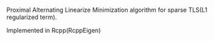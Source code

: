 Proximal Alternating Linearize Minimization algorithm for sparse TLS(L1 regularized term).

Implemented in Rcpp(RcppEigen)
